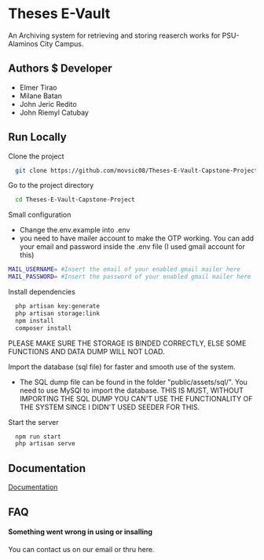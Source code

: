 
# Theses E-Vault

An Archiving system for retrieving and storing reaserch works for PSU-Alaminos City Campus.


## Authors $ Developer

- Elmer Tirao
- Milane Batan
- John Jeric Redito
- John Riemyl Catubay



## Run Locally

Clone the project

```bash
  git clone https://github.com/movsic08/Theses-E-Vault-Capstone-Project-.git
```

Go to the project directory

```bash
  cd Theses-E-Vault-Capstone-Project
```

Small configuration
- Change the.env.example into .env
- you need to have mailer account to make the OTP working. You can add your email and password inside the .env file (I used gmail account for this)
```bash
MAIL_USERNAME= #Insert the email of your enabled gmail mailer here
MAIL_PASSWORD= #Insert the password of your enabled gmail mailer here
```



Install dependencies

```bash
  php artisan key:generate
  php artisan storage:link
  npm install
  composer install
```
PLEASE MAKE SURE THE STORAGE IS BINDED CORRECTLY, ELSE SOME FUNCTIONS AND DATA DUMP WILL NOT LOAD.

Import the database (sql file) for faster and smooth use of the system.
- The SQL dump file can be found in the folder "public/assets/sql/". You  need to use MySQl to import the database. THIS IS MUST, WITHOUT IMPORTING THE SQL DUMP YOU CAN'T USE THE FUNCTIONALITY OF THE SYSTEM SINCE I DIDN'T USED SEEDER FOR THIS.

Start the server

```bash
  npm run start
  php artisan serve
```


## Documentation

[Documentation](https://linktodocumentation)


## FAQ

#### Something went wrong in using or insalling

You can contact us on our email or thru here.






